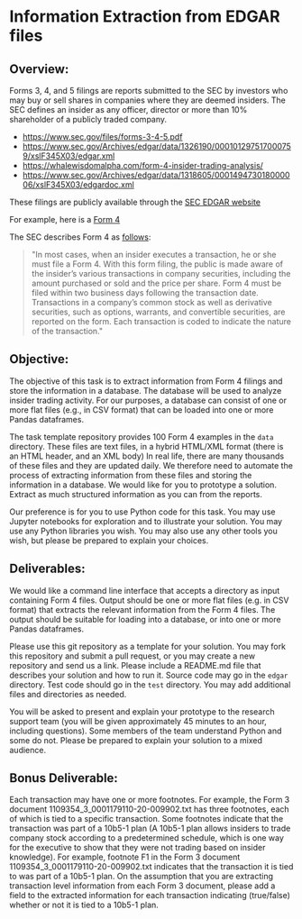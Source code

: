 # Information Extraction from EDGAR files

## Overview: 
Forms 3, 4, and 5 filings are reports submitted to the SEC by investors who may buy or sell shares in companies where they are deemed insiders. The SEC defines an insider as any officer, director or more than 10% shareholder of a publicly traded company.

* https://www.sec.gov/files/forms-3-4-5.pdf
* https://www.sec.gov/Archives/edgar/data/1326190/000101297517000759/xslF345X03/edgar.xml
* https://whalewisdomalpha.com/form-4-insider-trading-analysis/
* https://www.sec.gov/Archives/edgar/data/1318605/000149473018000006/xslF345X03/edgardoc.xml

These filings are publicly available through the [SEC EDGAR website](https://www.sec.gov/edgar/search/)

For example, here is a [Form 4](https://www.sec.gov/Archives/edgar/data/1326190/000101297517000759/)

The SEC describes Form 4 as [follows](https://www.sec.gov/files/forms-3-4-5.pdf):

>"In most cases, when an insider executes a transaction,
he or she must file a Form 4. With this form filing, the
public is made aware of the insider’s various transactions
in company securities, including the amount purchased
or sold and the price per share. Form 4 must be filed
within two business days following the transaction date.
Transactions in a company’s common stock as well as
derivative securities, such as options, warrants, and
convertible securities, are reported on the form. Each
transaction is coded to indicate the nature of the
transaction."
> 

## Objective:
The objective of this task is to extract information from Form 4 filings and store the information in a database. The database will be used to analyze insider trading activity. For our purposes, a database can consist of one or more flat files (e.g., in CSV format) that can be loaded into one or more Pandas dataframes.

The task template repository provides 100 Form 4 examples in the `data` directory. These files are text files, in a hybrid HTML/XML format (there is an HTML header, and an XML body) In real life, there are many thousands of these files and they are updated daily. We therefore need to automate the process of extracting information from these files and storing the information in a database. We would like for you to prototype a solution. Extract as much structured information as you can from the reports.

Our preference is for you to use Python code for this task. You may use Jupyter notebooks for exploration and to illustrate your solution. You may use any Python libraries you wish. You may also use any other tools you wish, but please be prepared to explain your choices.

## Deliverables:
We would like a command line interface that accepts a directory as input containing Form 4 files. Output should be one or more flat files (e.g. in CSV format) that extracts the relevant information from the Form 4 files. The output should be suitable for loading into a database, or into one or more Pandas dataframes.

Please use this git repository as a template for your solution. You may fork this repository and submit a pull request, or you may create a new repository and send us a link. Please include a README.md file that describes your solution and how to run it. Source code may go in the `edgar` directory. Test code should go in the `test` directory. You may add additional files and directories as needed. 

You will be asked to present and explain your prototype to the research support team (you will be given approximately 45 minutes to an hour, including questions). Some members of the team understand Python and some do not. Please be prepared to explain your solution to a mixed audience.

## Bonus Deliverable:

Each transaction may have one or more footnotes. For example, the Form 3 document 1109354_3_0001179110-20-009902.txt has three footnotes, each of which is tied to a specific transaction. Some footnotes indicate that the transaction was part of a 10b5-1 plan (A 10b5-1 plan allows insiders to trade company stock according to a predetermined schedule, which is one way for the executive to show that they were not trading based on insider knowledge). For example, footnote F1 in the Form 3 document 1109354_3_0001179110-20-009902.txt indicates that the transaction it is tied to was part of a 10b5-1 plan. On the assumption that you are extracting transaction level information from each Form 3 document, please add a field to the extracted information for each transaction indicating (true/false) whether or not it is tied to a 10b5-1 plan.
